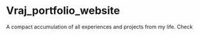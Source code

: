 # Vraj_portfolio_website
A compact accumulation of all experiences and projects from my life. Check
